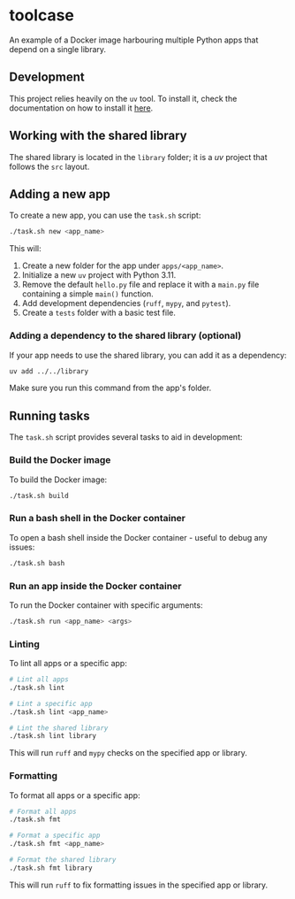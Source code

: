 # toolcase

An example of a Docker image harbouring multiple Python apps that depend on a single library.

## Development

This project relies heavily on the `uv` tool. To install it, check the documentation on how to install it [here](https://docs.astral.sh/uv/getting-started/installation/).

## Working with the shared library

The shared library is located in the `library` folder; it is a _uv_ project that follows the `src` layout.

## Adding a new app

To create a new app, you can use the `task.sh` script:

```bash
./task.sh new <app_name>
```

This will:
1. Create a new folder for the app under `apps/<app_name>`.
2. Initialize a new `uv` project with Python 3.11.
3. Remove the default `hello.py` file and replace it with a `main.py` file containing a simple `main()` function.
4. Add development dependencies (`ruff`, `mypy`, and `pytest`).
5. Create a `tests` folder with a basic test file.

### Adding a dependency to the shared library (optional)

If your app needs to use the shared library, you can add it as a dependency:

```bash
uv add ../../library
```

Make sure you run this command from the app's folder.

## Running tasks

The `task.sh` script provides several tasks to aid in development:

### Build the Docker image

To build the Docker image:

```bash
./task.sh build
```

### Run a bash shell in the Docker container

To open a bash shell inside the Docker container - useful to debug any issues:

```bash
./task.sh bash
```

### Run an app inside the Docker container

To run the Docker container with specific arguments:

```bash
./task.sh run <app_name> <args>
```

### Linting

To lint all apps or a specific app:

```bash
# Lint all apps
./task.sh lint

# Lint a specific app
./task.sh lint <app_name>

# Lint the shared library
./task.sh lint library
```

This will run `ruff` and `mypy` checks on the specified app or library.

### Formatting

To format all apps or a specific app:

```bash
# Format all apps
./task.sh fmt

# Format a specific app
./task.sh fmt <app_name>

# Format the shared library
./task.sh fmt library
```

This will run `ruff` to fix formatting issues in the specified app or library.
